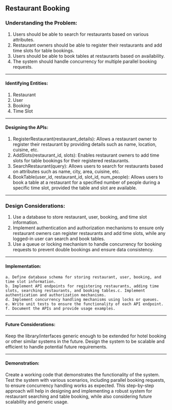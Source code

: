## Restaurant Booking 

### Understanding the Problem:

1. Users should be able to search for restaurants based on various attributes.
2. Restaurant owners should be able to register their restaurants and add time slots for table bookings.
3. Users should be able to book tables at restaurants based on availability.
4. The system should handle concurrency for multiple parallel booking requests.

***
#### Identifying Entities:
1. Restaurant
2. User
3. Booking
4. Time Slot

***
#### Designing the APIs:
1. RegisterRestaurant(restaurant_details): Allows a restaurant owner to register their restaurant by providing details such as name, location, cuisine, etc.
2. AddSlots(restaurant_id, slots): Enables restaurant owners to add time slots for table bookings for their registered restaurants.
3. SearchRestaurant(query): Allows users to search for restaurants based on attributes such as name, city, area, cuisine, etc.
4. BookTable(user_id, restaurant_id, slot_id, num_people): Allows users to book a table at a restaurant for a specified number of people during a specific time slot, provided the table and slot are available.

***
### Design Considerations:
1. Use a database to store restaurant, user, booking, and time slot information.
2. Implement authentication and authorization mechanisms to ensure only restaurant owners can register restaurants and add time slots, while any logged-in user can search and book tables.
3. Use a queue or locking mechanism to handle concurrency for booking requests to prevent double bookings and ensure data consistency.

***
#### Implementation:

    a. Define database schema for storing restaurant, user, booking, and time slot information.
    b. Implement API endpoints for registering restaurants, adding time slots, searching restaurants, and booking tables.c. Implement authentication and authorization mechanisms.
    d. Implement concurrency handling mechanisms using locks or queues.
    e. Write unit tests to ensure the functionality of each API endpoint.
    f. Document the APIs and provide usage examples.

***
#### Future Considerations:
Keep the library/interfaces generic enough to be extended for hotel booking or other similar systems in the future.
Design the system to be scalable and efficient to handle potential future requirements.

***
#### Demonstration:
<!--  -->
Create a working code that demonstrates the functionality of the system.
Test the system with various scenarios, including parallel booking requests, to ensure concurrency handling works as expected.
This step-by-step approach will help in designing and implementing a robust system for restaurant searching and table booking, while also considering future scalability and generic usage.